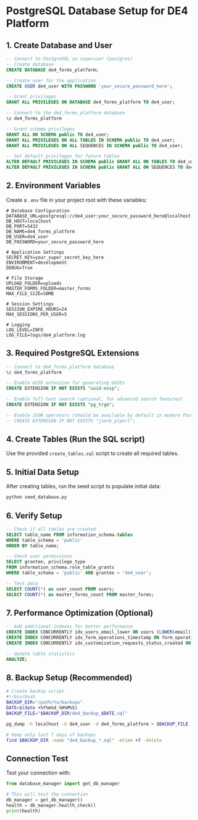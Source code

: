 # PostgreSQL Database Setup for DE4 Platform

## 1. Create Database and User

```sql
-- Connect to PostgreSQL as superuser (postgres)
-- Create database
CREATE DATABASE de4_forms_platform;

-- Create user for the application
CREATE USER de4_user WITH PASSWORD 'your_secure_password_here';

-- Grant privileges
GRANT ALL PRIVILEGES ON DATABASE de4_forms_platform TO de4_user;

-- Connect to the de4_forms_platform database
\c de4_forms_platform

-- Grant schema privileges
GRANT ALL ON SCHEMA public TO de4_user;
GRANT ALL PRIVILEGES ON ALL TABLES IN SCHEMA public TO de4_user;
GRANT ALL PRIVILEGES ON ALL SEQUENCES IN SCHEMA public TO de4_user;

-- Set default privileges for future tables
ALTER DEFAULT PRIVILEGES IN SCHEMA public GRANT ALL ON TABLES TO de4_user;
ALTER DEFAULT PRIVILEGES IN SCHEMA public GRANT ALL ON SEQUENCES TO de4_user;
```

## 2. Environment Variables

Create a `.env` file in your project root with these variables:

```env
# Database Configuration
DATABASE_URL=postgresql://de4_user:your_secure_password_here@localhost:5432/de4_forms_platform
DB_HOST=localhost
DB_PORT=5432
DB_NAME=de4_forms_platform
DB_USER=de4_user
DB_PASSWORD=your_secure_password_here

# Application Settings
SECRET_KEY=your_super_secret_key_here
ENVIRONMENT=development
DEBUG=True

# File Storage
UPLOAD_FOLDER=uploads
MASTER_FORMS_FOLDER=master_forms
MAX_FILE_SIZE=50MB

# Session Settings
SESSION_EXPIRE_HOURS=24
MAX_SESSIONS_PER_USER=5

# Logging
LOG_LEVEL=INFO
LOG_FILE=logs/de4_platform.log
```

## 3. Required PostgreSQL Extensions

```sql
-- Connect to de4_forms_platform database
\c de4_forms_platform

-- Enable UUID extension for generating UUIDs
CREATE EXTENSION IF NOT EXISTS "uuid-ossp";

-- Enable full-text search (optional, for advanced search features)
CREATE EXTENSION IF NOT EXISTS "pg_trgm";

-- Enable JSON operators (should be available by default in modern PostgreSQL)
-- CREATE EXTENSION IF NOT EXISTS "jsonb_plperl";
```

## 4. Create Tables (Run the SQL script)

Use the provided `create_tables.sql` script to create all required tables.

## 5. Initial Data Setup

After creating tables, run the seed script to populate initial data:

```bash
python seed_database.py
```

## 6. Verify Setup

```sql
-- Check if all tables are created
SELECT table_name FROM information_schema.tables 
WHERE table_schema = 'public' 
ORDER BY table_name;

-- Check user permissions
SELECT grantee, privilege_type 
FROM information_schema.role_table_grants 
WHERE table_schema = 'public' AND grantee = 'de4_user';

-- Test data
SELECT COUNT(*) as user_count FROM users;
SELECT COUNT(*) as master_forms_count FROM master_forms;
```

## 7. Performance Optimization (Optional)

```sql
-- Add additional indexes for better performance
CREATE INDEX CONCURRENTLY idx_users_email_lower ON users (LOWER(email));
CREATE INDEX CONCURRENTLY idx_form_operations_timestamp ON form_operations (started_at DESC);
CREATE INDEX CONCURRENTLY idx_customization_requests_status_created ON customization_requests (status, created_at DESC);

-- Update table statistics
ANALYZE;
```

## 8. Backup Setup (Recommended)

```bash
# Create backup script
#!/bin/bash
BACKUP_DIR="/path/to/backups"
DATE=$(date +%Y%m%d_%H%M%S)
BACKUP_FILE="$BACKUP_DIR/de4_backup_$DATE.sql"

pg_dump -h localhost -U de4_user -d de4_forms_platform > $BACKUP_FILE

# Keep only last 7 days of backups
find $BACKUP_DIR -name "de4_backup_*.sql" -mtime +7 -delete
```

## Connection Test

Test your connection with:

```python
from database_manager import get_db_manager

# This will test the connection
db_manager = get_db_manager()
health = db_manager.health_check()
print(health)
```
